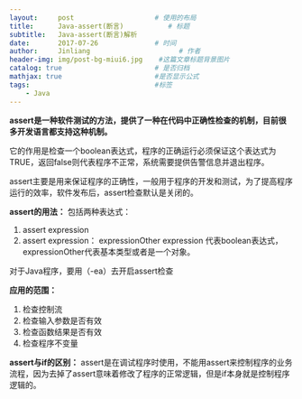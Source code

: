 ```yaml
---
layout:     post                    # 使用的布局
title:      Java-assert(断言)           # 标题 
subtitle:   Java-assert(断言)解析 
date:       2017-07-26              # 时间
author:     Jinliang                      # 作者
header-img: img/post-bg-miui6.jpg    #这篇文章标题背景图片
catalog: true                       # 是否归档
mathjax: true                       #是否显示公式
tags:                               #标签
    - Java
---
```


**assert是一种软件测试的方法，提供了一种在代码中正确性检查的机制，目前很多开发语言都支持这种机制。**

它的作用是检查一个boolean表达式，程序的正确运行必须保证这个表达式为TRUE，返回false则代表程序不正常，系统需要提供告警信息并退出程序。

assert主要是用来保证程序的正确性，一般用于程序的开发和测试，为了提高程序运行的效率，软件发布后，assert检查默认是关闭的。

**assert的用法：**
包括两种表达式：

 1. assert expression
 2. assert expression： expressionOther
 expression 代表boolean表达式，expressionOther代表基本类型或者是一个对象。

对于Java程序，要用（-ea）去开启assert检查

**应用的范围：**

 1. 检查控制流
 2. 检查输入参数是否有效
 3. 检查函数结果是否有效
 4. 检查程序不变量

**assert与if的区别：**
assert是在调试程序时使用，不能用assert来控制程序的业务流程，因为去掉了assert意味着修改了程序的正常逻辑，但是if本身就是控制程序逻辑的。